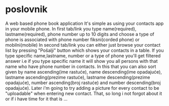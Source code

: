 # poslovnik
A web based phone book application
It's simple as using your contacts app in your mobile phone.
In first tab/link you type name(required), lastname(required), 
phone number up to 10 digits and choose a type of phone is associated with phone number
fiksni(corded phone) or mobilni(mobile)
In second tab/link you can either just browse your contact list by pressing "Pošalji" button which shows your contacts in a table.
If you type specific name,lastname, number or a type of phone 
you'll get filtered answer i.e if you type specific name it will show you all persons with that name who have phone number in contacts.
In this that you can also sort given by name ascending(ime rastuće), name descending(ime opadajuće), lastname ascending(prezime rastuće), 
lastname descending(prezime opadajuće), number ascending(broj rastuće) and number descending(broj opadajuće).
Later i'm going to try adding a picture for every contact to be "uploadable" when entering new contact. 
That, so long i not forgot about it or if i have time for it that is ...
